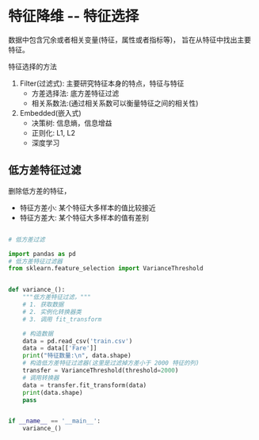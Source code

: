 # 特征降维 -- 特征选择

数据中包含冗余或者相关变量(特征，属性或者指标等)， 旨在从特征中找出主要特征。

特征选择的方法

1. Filter(过滤式): 主要研究特征本身的特点，特征与特征
    * 方差选择法: 底方差特征过滤
    * 相关系数法:(通过相关系数可以衡量特征之间的相关性)
2. Embedded(嵌入式)
   * 决策树: 信息熵，信息增益
   * 正则化: L1, L2
   * 深度学习

## 低方差特征过滤

删除低方差的特征，

* 特征方差小: 某个特征大多样本的值比较接近
* 特征方差大: 某个特征大多样本的值有差别

``` python

# 低方差过滤

import pandas as pd
# 低方差特征过滤器
from sklearn.feature_selection import VarianceThreshold


def variance_():
    """低方差特征过滤，"""
    # 1. 获取数据
    # 2. 实例化转换器类
    # 3. 调用 fit_transform

    # 构造数据
    data = pd.read_csv('train.csv')
    data = data[['Fare']]
    print("特征数量:\n", data.shape)
    # 构造低方差特征过滤器(这里是过滤掉方差小于 2000 特征的列)
    transfer = VarianceThreshold(threshold=2000)
    # 调用转换器
    data = transfer.fit_transform(data)
    print(data.shape)
    pass


if __name__ == '__main__':
    variance_()

```
